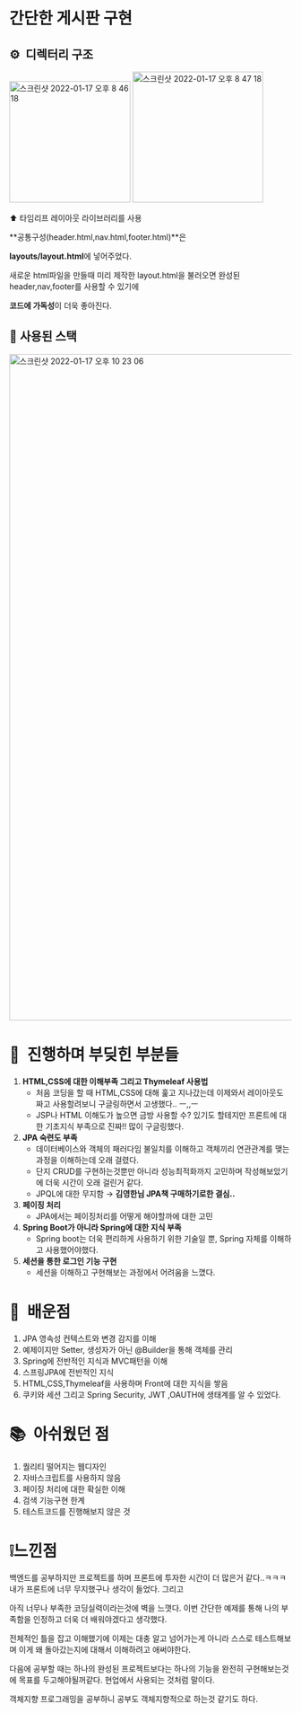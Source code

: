 # 간단한 게시판 구현

## ⚙️  디렉터리 구조

<img width="216" alt="스크린샷 2022-01-17 오후 8 46 18" src="https://user-images.githubusercontent.com/80299170/149775800-99c15032-0b27-49dc-8d00-36cbdcfab1ce.png">
<img width="233" alt="스크린샷 2022-01-17 오후 8 47 18" src="https://user-images.githubusercontent.com/80299170/149777051-608806bf-9267-4e4e-a0e9-ceb9ee901469.png">

⬆️  타임리프 레이아웃 라이브러리를 사용

**공통구성(header.html,nav.html,footer.html)**은

**layouts/layout.html**에 넣어주었다. 

새로운 html파일을 만들때 미리 제작한 layout.html을 불러오면 완성된 header,nav,footer를 사용할 수 있기에

**코드에 가독성**이 더욱 좋아진다.

## 📝  사용된 스택

<img width="1187" alt="스크린샷 2022-01-17 오후 10 23 06" src="https://user-images.githubusercontent.com/80299170/149777400-7c23ff7f-9aca-4447-9440-6df046f9a058.png">

# 📌  진행하며 부딪힌 부분들

1. **HTML,CSS에 대한 이해부족 그리고 Thymeleaf 사용법**
    - 처음 코딩을 할 때 HTML,CSS에 대해 훑고 지나갔는데 이제와서 레이아웃도 짜고 사용할려보니 구글링하면서 고생했다.. ㅡ,,ㅡ
    - JSP나 HTML 이해도가 높으면 금방 사용할 수? 있기도 할테지만 프론트에 대한 기초지식 부족으로 진짜!! 많이 구글링했다.
2. **JPA 숙련도 부족**
    - 데이터베이스와 객체의 패러다임 불일치를 이해하고 객체끼리 연관관계를 맺는과정을 이해하는데 오래 걸렸다.
    - 단지 CRUD를 구현하는것뿐만 아니라 성능최적화까지 고민하며 작성해보았기에 더욱 시간이 오래 걸린거 같다.
    - JPQL에 대한 무지함 → **김영한님 JPA책 구매하기로한 결심..**
3. **페이징 처리**
    - JPA에서는 페이징처리를 어떻게 해야할까에 대한 고민
4. **Spring Boot가 아니라 Spring에 대한 지식 부족**
    - Spring boot는 더욱 편리하게 사용하기 위한 기술일 뿐, Spring 자체를 이해하고 사용했어야했다.
5. **세션을 통한 로그인 기능 구현**
    - 세션을 이해하고 구현해보는 과정에서 어려움을 느꼈다.

# 📎  배운점

1. JPA 영속성 컨텍스트와 변경 감지를 이해
2. 예제이지만 Setter, 생성자가 아닌 @Builder을 통해 객체를 관리
3. Spring에 전반적인 지식과 MVC패턴을 이해
4. 스프링JPA에 전반적인 지식
5. HTML,CSS,Thymeleaf을 사용하며 Front에 대한 지식을 쌓음
6. 쿠키와 세션 그리고 Spring Security, JWT ,OAUTH에 생태계를 알 수 있었다.

# 📚  아쉬웠던 점
1. 퀄리티 떨어지는 웹디자인
2. 자바스크립트를 사용하지 않음
3. 페이징 처리에 대한 확실한 이해
4. 검색 기능구현 한계
5. 테스트코드를 진행해보지 않은 것

# ❕느낀점
백엔드를 공부하지만 프로젝트를 하며 프론트에 투자한 시간이 더 많은거 같다..ㅋㅋㅋ 내가 프론트에 너무 무지했구나 생각이 들었다. 그리고

아직 너무나 부족한 코딩실력이라는것에 벽을 느꼇다. 이번 간단한 예제를 통해 나의 부족함을 인정하고 더욱 더 배워야겠다고 생각했다.

전체적인 틀을 잡고 이해했기에 이제는 대충 알고 넘어가는게 아니라 스스로 테스트해보며 이게 왜 돌아갔는지에 대해서 이해하려고 애써야한다.

다음에 공부할 때는 하나의 완성된 프로젝트보다는 하나의 기능을 완전히 구현해보는것에 목표를 두고해야될꺼같다. 현업에서 사용되는 것처럼 말이다.

객체지향 프로그래밍을 공부하니 공부도 객체지향적으로 하는것 같기도 하다.
